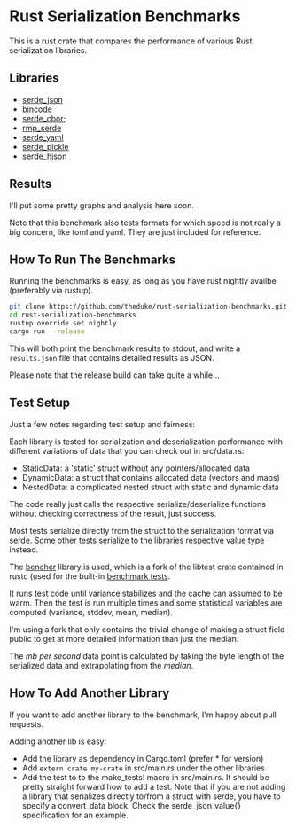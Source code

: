# Rust Serialization Benchmarks

This is a rust crate that compares the performance of various Rust serialization 
libraries.

## Libraries

* [serde_json](https://github.com/serde-rs/json)
* [bincode](https://github.com/TyOverby/bincode)
* [serde_cbor](https://github.com/pyfisch/cbor);
* [rmp_serde](https://github.com/3Hren/msgpack-rust)
* [serde_yaml](https://github.com/dtolnay/serde-yaml)
* [serde_pickle](https://github.com/birkenfeld/serde-pickle)
* [serde_hjson](https://github.com/hjson/hjson-rust)

## Results

I'll put some pretty graphs and analysis here soon.

Note that this benchmark also tests formats for which speed is not really a big
concern, like toml and yaml. They are just included for reference.

## How To Run The Benchmarks

Running the benchmarks is easy, as long as you have rust nightly availbe 
(preferably via rustup).

```bash
git clone https://github.com/theduke/rust-serialization-benchmarks.git 
cd rust-serialization-benchmarks
rustup override set nightly
cargo run --release
```

This will both print the benchmark results to stdout, and write a `results.json` 
file that contains detailed results as JSON.

Please note that the release build can take quite a while...

## Test Setup

Just a few notes regarding test setup and fairness:

Each library is tested for serialization and deserialization performance with
different variations of data that you can check out in src/data.rs: 

* StaticData: a 'static' struct without any pointers/allocated data
* DynamicData: a struct that contains allocated data (vectors and maps)
* NestedData: a complicated nested struct with static and dynamic data

The code really just calls the respective serialize/deserialize functions 
without checking correctness of the result, just success.

Most tests serialize directly from the struct to the serialization format via
serde. 
Some other tests serialize to the libraries respective value type instead. 

The  [bencher]() library is used, which is a fork of the libtest crate contained
in rustc (used for the built-in 
[benchmark tests](https://doc.rust-lang.org/book/benchmark-tests.html).

It runs test code until variance stabilizes
and the cache can assumed to be warm. Then the test is run multiple times and
some statistical variables are computed (variance, stddev, mean, median).

I'm using a fork that only contains the trivial change of making a struct field
public to get at more detailed information than just the median.

The *mb per second* data point is calculated by taking the byte length of the 
serialized data and extrapolating from the *median*.

## How To Add Another Library

If you want to add another library to the benchmark, I'm happy about pull 
requests.

Adding another lib is easy:

* Add the library as dependency in Cargo.toml (prefer * for version)
* Add `extern crate my-crate` in src/main.rs under the other libraries
* Add the test to to the make_tests! macro in src/main.rs.
    It should be pretty straight forward how to add a test.
    Note that if you are not adding a library that serializes directly to/from
    a struct with serde, you have to specify a convert_data block. 
    Check the serde_json_value{} specification for an example.

